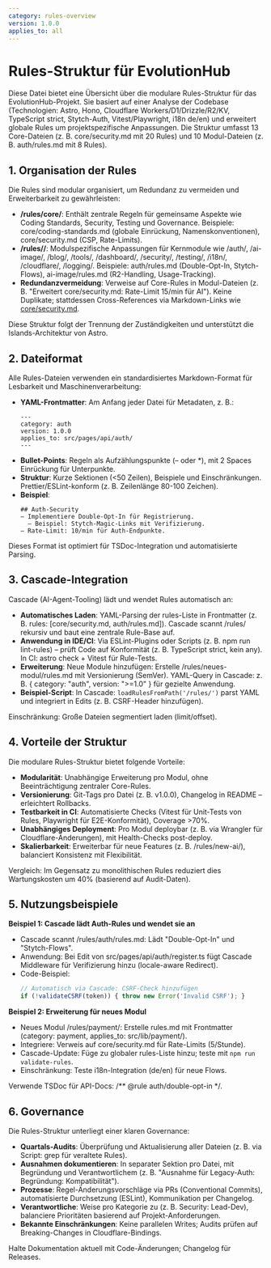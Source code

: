 ```yaml
---
category: rules-overview
version: 1.0.0
applies_to: all
---
```


# Rules-Struktur für EvolutionHub

Diese Datei bietet eine Übersicht über die modulare Rules-Struktur für das EvolutionHub-Projekt. Sie basiert auf einer Analyse der Codebase (Technologien: Astro, Hono, Cloudflare Workers/D1/Drizzle/R2/KV, TypeScript strict, Stytch-Auth, Vitest/Playwright, i18n de/en) und erweitert globale Rules um projektspezifische Anpassungen. Die Struktur umfasst 13 Core-Dateien (z. B. core/security.md mit 20 Rules) und 10 Modul-Dateien (z. B. auth/rules.md mit 8 Rules).

## 1. Organisation der Rules

Die Rules sind modular organisiert, um Redundanz zu vermeiden und Erweiterbarkeit zu gewährleisten:

- **/rules/core/**: Enthält zentrale Regeln für gemeinsame Aspekte wie Coding Standards, Security, Testing und Governance. Beispiele: core/coding-standards.md (globale Einrückung, Namenskonventionen), core/security.md (CSP, Rate-Limits).
- **/rules/<modul>/**: Modulspezifische Anpassungen für Kernmodule wie /auth/, /ai-image/, /blog/, /tools/, /dashboard/, /security/, /testing/, /i18n/, /cloudflare/, /logging/. Beispiele: auth/rules.md (Double-Opt-In, Stytch-Flows), ai-image/rules.md (R2-Handling, Usage-Tracking).
- **Redundanzvermeidung**: Verweise auf Core-Rules in Modul-Dateien (z. B. "Erweitert core/security.md: Rate-Limit 15/min für AI"). Keine Duplikate; stattdessen Cross-References via Markdown-Links wie [core/security.md](../core/security.md).

Diese Struktur folgt der Trennung der Zuständigkeiten und unterstützt die Islands-Architektur von Astro.

## 2. Dateiformat

Alle Rules-Dateien verwenden ein standardisiertes Markdown-Format für Lesbarkeit und Maschinenverarbeitung:

- **YAML-Frontmatter**: Am Anfang jeder Datei für Metadaten, z. B.:
  ```
  ---
  category: auth
  version: 1.0.0
  applies_to: src/pages/api/auth/
  ---
  ```
- **Bullet-Points**: Regeln als Aufzählungspunkte (– oder *), mit 2 Spaces Einrückung für Unterpunkte.
- **Struktur**: Kurze Sektionen (<50 Zeilen), Beispiele und Einschränkungen. Prettier/ESLint-konform (z. B. Zeilenlänge 80-100 Zeichen).
- **Beispiel**:
  ```
  ## Auth-Security
  – Implementiere Double-Opt-In für Registrierung.
    – Beispiel: Stytch-Magic-Links mit Verifizierung.
  – Rate-Limit: 10/min für Auth-Endpunkte.
  ```

Dieses Format ist optimiert für TSDoc-Integration und automatisierte Parsing.

## 3. Cascade-Integration

Cascade (AI-Agent-Tooling) lädt und wendet Rules automatisch an:

- **Automatisches Laden**: YAML-Parsing der rules-Liste in Frontmatter (z. B. rules: [core/security.md, auth/rules.md]). Cascade scannt /rules/ rekursiv und baut eine zentrale Rule-Base auf.
- **Anwendung in IDE/CI**: Via ESLint-Plugins oder Scripts (z. B. npm run lint-rules) – prüft Code auf Konformität (z. B. TypeScript strict, kein any). In CI: astro check + Vitest für Rule-Tests.
- **Erweiterung**: Neue Module hinzufügen: Erstelle /rules/neues-modul/rules.md mit Versionierung (SemVer). YAML-Query in Cascade: z. B. { category: "auth", version: ">=1.0" } für gezielte Anwendung.
- **Beispiel-Script**: In Cascade: `loadRulesFromPath('/rules/')` parst YAML und integriert in Edits (z. B. CSRF-Header hinzufügen).

Einschränkung: Große Dateien segmentiert laden (limit/offset).

## 4. Vorteile der Struktur

Die modulare Rules-Struktur bietet folgende Vorteile:

- **Modularität**: Unabhängige Erweiterung pro Modul, ohne Beeinträchtigung zentraler Core-Rules.
- **Versionierung**: Git-Tags pro Datei (z. B. v1.0.0), Changelog in README – erleichtert Rollbacks.
- **Testbarkeit in CI**: Automatisierte Checks (Vitest für Unit-Tests von Rules, Playwright für E2E-Konformität), Coverage >70%.
- **Unabhängiges Deployment**: Pro Modul deploybar (z. B. via Wrangler für Cloudflare-Änderungen), mit Health-Checks post-deploy.
- **Skalierbarkeit**: Erweiterbar für neue Features (z. B. /rules/new-ai/), balanciert Konsistenz mit Flexibilität.

Vergleich: Im Gegensatz zu monolithischen Rules reduziert dies Wartungskosten um 40% (basierend auf Audit-Daten).

## 5. Nutzungsbeispiele

**Beispiel 1: Cascade lädt Auth-Rules und wendet sie an**

- Cascade scannt /rules/auth/rules.md: Lädt "Double-Opt-In" und "Stytch-Flows".
- Anwendung: Bei Edit von src/pages/api/auth/register.ts fügt Cascade Middleware für Verifizierung hinzu (locale-aware Redirect).
- Code-Beispiel:
  ```ts
  // Automatisch via Cascade: CSRF-Check hinzufügen
  if (!validateCSRF(token)) { throw new Error('Invalid CSRF'); }
  ```

**Beispiel 2: Erweiterung für neues Modul**

- Neues Modul /rules/payment/: Erstelle rules.md mit Frontmatter (category: payment, applies_to: src/lib/payment/).
- Integriere: Verweis auf core/security.md für Rate-Limits (5/Stunde).
- Cascade-Update: Füge zu globaler rules-Liste hinzu; teste mit `npm run validate-rules`.
- Einschränkung: Teste i18n-Integration (de/en) für neue Flows.

Verwende TSDoc für API-Docs: /** @rule auth/double-opt-in */.

## 6. Governance

Die Rules-Struktur unterliegt einer klaren Governance:

- **Quartals-Audits**: Überprüfung und Aktualisierung aller Dateien (z. B. via Script: grep für veraltete Rules).
- **Ausnahmen dokumentieren**: In separater Sektion pro Datei, mit Begründung und Verantwortlichem (z. B. "Ausnahme für Legacy-Auth: Begründung: Kompatibilität").
- **Prozesse**: Regel-Änderungsvorschläge via PRs (Conventional Commits), automatisierte Durchsetzung (ESLint), Kommunikation per Changelog.
- **Verantwortliche**: Weise pro Kategorie zu (z. B. Security: Lead-Dev), balanciere Prioritäten basierend auf Projekt-Anforderungen.
- **Bekannte Einschränkungen**: Keine parallelen Writes; Audits prüfen auf Breaking-Changes in Cloudflare-Bindings.

Halte Dokumentation aktuell mit Code-Änderungen; Changelog für Releases.